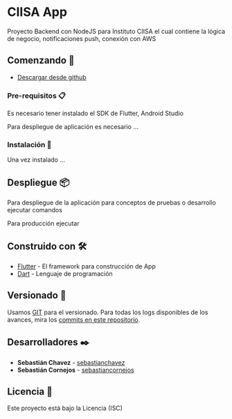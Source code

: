 # CIISA App

Proyecto Backend con NodeJS para Instituto CIISA el cual contiene la lógica de negocio, notificaciones push, conexión con AWS

## Comenzando 🚀

+ [Descargar desde github](https://github.com/sebastianchavez/ciisa_flutter_app.git) 


### Pre-requisitos 📋
Es necesario tener instalado el SDK de Flutter, Android Studio

Para despliegue de aplicación es necesario ...


### Instalación 🔧

Una vez instalado ...


## Despliegue 📦

Para despliegue de la aplicación para conceptos de pruebas o desarrollo ejecutar comandos


Para producción ejecutar


## Construido con 🛠️

* [Flutter](https://flutter.dev/) - El framework para construcción de App
* [Dart](https://dart.dev/) - Lenguaje de programación

## Versionado 📌

Usamos [GIT](https://git-scm.com/) para el versionado. Para todas los logs disponibles de los avances, mira los [commits en este repositorio](https://github.com/sebastianchavez/ciisa_flutter_app/commits).

## Desarrolladores ✒️

* **Sebastián Chavez** - [sebastianchavez](https://github.com/sebastianchavez)
* **Sebastián Cornejos** - [sebastiancornejos](https://github.com/SebastianCSilva)


## Licencia 📄

Este proyecto está bajo la Licencia (ISC)